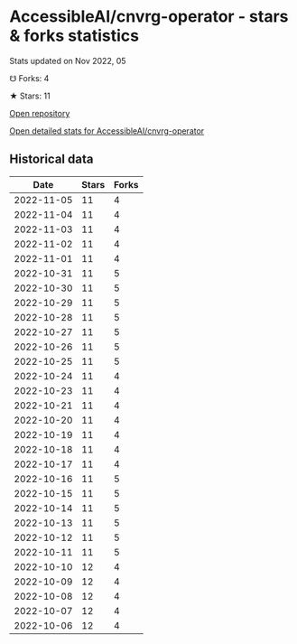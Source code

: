 # AccessibleAI/cnvrg-operator - stars & forks statistics

Stats updated on Nov 2022, 05

☋ Forks: 4

★ Stars: 11

[Open repository](https://github.com/AccessibleAI/cnvrg-operator)

[Open detailed stats for AccessibleAI/cnvrg-operator](https://reviewgithub.com/rep/AccessibleAI/cnvrg-operator)

## Historical data
| Date | Stars | Forks |
|------|-------|-------|
| 2022-11-05 | 11 | 4 | 
| 2022-11-04 | 11 | 4 | 
| 2022-11-03 | 11 | 4 | 
| 2022-11-02 | 11 | 4 | 
| 2022-11-01 | 11 | 4 | 
| 2022-10-31 | 11 | 5 | 
| 2022-10-30 | 11 | 5 | 
| 2022-10-29 | 11 | 5 | 
| 2022-10-28 | 11 | 5 | 
| 2022-10-27 | 11 | 5 | 
| 2022-10-26 | 11 | 5 | 
| 2022-10-25 | 11 | 5 | 
| 2022-10-24 | 11 | 4 | 
| 2022-10-23 | 11 | 4 | 
| 2022-10-21 | 11 | 4 | 
| 2022-10-20 | 11 | 4 | 
| 2022-10-19 | 11 | 4 | 
| 2022-10-18 | 11 | 4 | 
| 2022-10-17 | 11 | 4 | 
| 2022-10-16 | 11 | 5 | 
| 2022-10-15 | 11 | 5 | 
| 2022-10-14 | 11 | 5 | 
| 2022-10-13 | 11 | 5 | 
| 2022-10-12 | 11 | 5 | 
| 2022-10-11 | 11 | 5 | 
| 2022-10-10 | 12 | 4 | 
| 2022-10-09 | 12 | 4 | 
| 2022-10-08 | 12 | 4 | 
| 2022-10-07 | 12 | 4 | 
| 2022-10-06 | 12 | 4 | 

